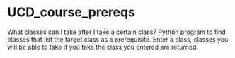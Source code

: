 # UCD_course_prereqs

What classes can I take after I take a certain class? 
Python program to find classes that list the target class as a prerequisite. 
Enter a class, classes you will be able to take if you take the class you entered are returned. 

